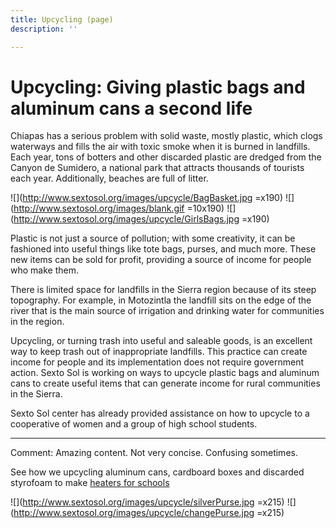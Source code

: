 ```yaml
---
title: Upcycling (page)
description: ''

---
```

# Upcycling: Giving plastic bags and aluminum cans a second life

Chiapas has a serious problem with solid waste, mostly plastic, which clogs waterways and fills the air with toxic smoke when it is burned in landfills. Each year, tons of botters and other discarded plastic are dredged from the Canyon de Sumidero, a national park that attracts thousands of tourists each year. Additionally, beaches are full of litter.

![](http://www.sextosol.org/images/upcycle/BagBasket.jpg =x190) ![](http://www.sextosol.org/images/blank.gif =10x190) ![](http://www.sextosol.org/images/upcycle/GirlsBags.jpg =x190)

Plastic is not just a source of pollution; with some creativity, it can be fashioned into useful things like tote bags, purses, and much more. These new items can be sold for profit, providing a source of income for people who make them.

There is limited space for landfills in the Sierra region because of its steep topography. For example, in Motozintla the landfill sits on the edge of the river that is the main source of irrigation and drinking water for communities in the region. 

Upcycling, or turning trash into useful and saleable goods, is an excellent way to keep trash out of inappropriate landfills. This practice can create income for people and its implementation does not require government action. Sexto Sol is working on ways to upcycle plastic bags and aluminum cans to create useful items that can generate income for rural communities in the Sierra.

Sexto Sol center has already provided assistance on how to upcycle to a cooperative of women and a group of high school students. 

***

Comment: Amazing content. Not very concise. Confusing sometimes.

See how we upcycling aluminum cans, cardboard boxes and discarded styrofoam to make [heaters for schools](http://www.sextosol.org/approptech.html)

![](http://www.sextosol.org/images/upcycle/silverPurse.jpg =x215) ![](http://www.sextosol.org/images/upcycle/changePurse.jpg =x215)